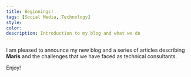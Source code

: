 ```yaml
---
title: Beginnings!
tags: [Social Media, Technology]
style: 
color: 
description: Introduction to my blog and what we do
---
```


I am pleased to announce my new blog and a series of articles describing <b>Maris</b> and the challenges that we have faced as technical consultants.

Enjoy!
